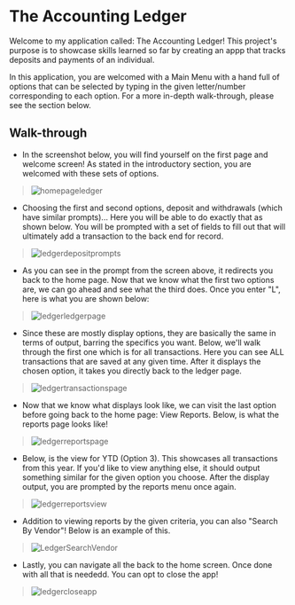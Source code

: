 # The Accounting Ledger
Welcome to my application called: The Accounting Ledger! 
This project's purpose is to showcase skills learned so far by creating an appp that tracks deposits and payments of an individual. 

In this application, you are welcomed with a Main Menu with a hand full of options that can be selected by typing in the given letter/number corresponding to each option. For a more in-depth walk-through, please see the section below.



## Walk-through

- In the screenshot below, you will find yourself on the first page and welcome screen! As stated in the introductory section, you are welcomed with these sets of options.

> ![homepageledger](https://github.com/carpoeric/accounting-ledger/assets/136161391/ec55609c-80e8-47c0-b8ec-d0e5587d67b6)

- Choosing the first and second options, deposit and withdrawals (which have similar prompts)... Here you will be able to do exactly that as shown below. You will be prompted with a set of fields to fill out that will ultimately add a transaction to the back end for record.

> ![ledgerdepositprompts](https://github.com/carpoeric/accounting-ledger/assets/136161391/14f0c490-22e2-4618-8807-99e6bdb4436e)

- As you can see in the prompt from the screen above, it redirects you back to the home page. Now that we know what the first two options are, we can go ahead and see what the third does. Once you enter "L", here is what you are shown below:

> ![ledgerledgerpage](https://github.com/carpoeric/accounting-ledger/assets/136161391/d6cded89-c69a-44e5-8eef-3f31a03d2b95)

- Since these are mostly display options, they are basically the same in terms of output, barring the specifics you want. Below, we'll walk through the first one which is for all transactions. Here you can see ALL transactions that are saved at any given time. After it displays the chosen option, it takes you directly back to the ledger page. 

> ![ledgertransactionspage](https://github.com/carpoeric/accounting-ledger/assets/136161391/59f0596a-3a46-4966-9d97-2d2e0c2bd6ce)

- Now that we know what displays look like, we can visit the last option before going back to the home page: View Reports. Below, is what the reports page looks like!

> ![ledgerreportspage](https://github.com/carpoeric/accounting-ledger/assets/136161391/41b5aaae-be2c-400a-b981-9f4595a54077)

- Below, is the view for YTD (Option 3). This showcases all transactions from this year. If you'd like to view anything else, it should output something similar for the given option you choose. After the display output, you are prompted by the reports menu once again. 

> ![ledgerreportsview](https://github.com/carpoeric/accounting-ledger/assets/136161391/d79f53c2-b7ab-40ca-927c-d8ff9955eadc)

- Addition to viewing reports by the given criteria, you can also "Search By Vendor"! Below is an example of this. 

> ![LedgerSearchVendor](https://github.com/carpoeric/accounting-ledger/assets/136161391/aeef012c-0723-4372-9ea5-4a7d5d02d39e)

- Lastly, you can navigate all the back to the home screen. Once done with all that is neededd. You can opt to close the app!

> ![ledgercloseapp](https://github.com/carpoeric/accounting-ledger/assets/136161391/0c41eceb-0563-4e05-9455-ec26830cff0c)

